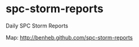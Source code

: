 spc-storm-reports
=================

Daily SPC Storm Reports

Map: http://benheb.github.com/spc-storm-reports
